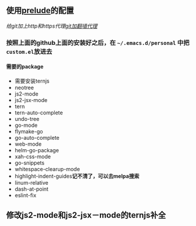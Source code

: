 ## 使用[prelude](https://github.com/bbatsov/prelude)的配置

*给git加上http和https代理[git加翻墙代理](https://segmentfault.com/q/1010000000118837)*

### 按照上面的github上面的安装好之后，在 ```~/.emacs.d/personal``` 中把```custom.el```放进去

#### 需要的package
* 需要安装ternjs
* neotree
* js2-mode
* js2-jsx-mode
* tern
* tern-auto-complete
* undo-tree
* go-mode
* flymake-go
* go-auto-complete
* web-mode
* helm-go-package
* xah-css-mode
* go-snippets
* whitespace-clearup-mode
* highlight-indent-guides**记不清了，可以去melpa搜索**
* linum-relative
* dash-at-point
* eslint-fix

## 修改js2-mode和js2-jsx－mode的ternjs补全
